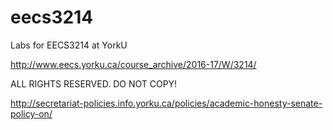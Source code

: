 # eecs3214


Labs for EECS3214 at YorkU

http://www.eecs.yorku.ca/course_archive/2016-17/W/3214/



ALL RIGHTS RESERVED. DO NOT COPY!

http://secretariat-policies.info.yorku.ca/policies/academic-honesty-senate-policy-on/
